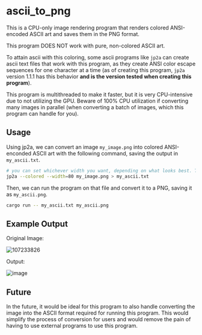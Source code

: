 # ascii_to_png

This is a CPU-only image rendering program that renders colored ANSI-encoded ASCII art and saves them in the
PNG format.

This program DOES NOT work with pure, non-colored ASCII art.

To attain ascii with this coloring, some ascii programs like `jp2a`
can create ascii text files that work with this program, as they create ANSI color escape sequences
for one character at a time (as of creating this program, `jp2a` version 1.1.1 has this behavior
**and is the version tested when creating this program**).

This program is multithreaded to make it faster, but it is very CPU-intensive due to not utilizing the GPU.
Beware of 100% CPU utilization if converting many images in parallel (when converting a batch of images,
which this program can handle for you).

## Usage

Using jp2a, we can convert an image `my_image.png` into colored ANSI-enconded
ASCII art with the following command, saving the output in `my_ascii.txt`.

```sh
# you can set whichever width you want, depending on what looks best. This is if we wanted a width of 80.
jp2a --colored --width=80 my_image.png > my_ascii.txt
```

Then, we can run the program on that file and convert it to a PNG, saving it as
`my_ascii.png`.

```sh
cargo run -- my_ascii.txt my_ascii.png
```

## Example Output

Original Image:

![107233826](https://github.com/user-attachments/assets/0ac74859-78d2-41d7-96a2-16390ba5d1ec)

Output:

![image](https://github.com/user-attachments/assets/667ff6bb-3152-4d18-aa87-dac9aa6b179a)

## Future

In the future, it would be ideal for this program to also handle converting the image into the ASCII
format required for running this program. This would simplify the process of conversion for users and
would remove the pain of having to use external programs to use this program.
